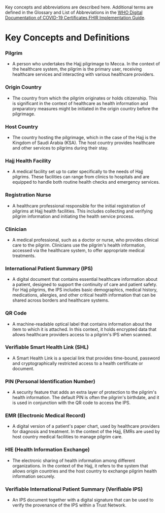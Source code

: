 Key concepts and abbreviations are described here. Additional terms are defined in the Glossary and List of Abbreviations in the [WHO Digital Documentation of COVID-19 Certificates FHIR Implementation Guide](https://worldhealthorganization.github.io/ddcc/concepts.html).


# Key Concepts and Definitions

### **Pilgrim**
- A person who undertakes the Hajj pilgrimage to Mecca. In the context of the healthcare system, the pilgrim is the primary user, receiving healthcare services and interacting with various healthcare providers.

### **Origin Country**
- The country from which the pilgrim originates or holds citizenship. This is significant in the context of healthcare as health information and preparatory measures might be initiated in the origin country before the pilgrimage.

### **Host Country**
- The country hosting the pilgrimage, which in the case of the Hajj is the Kingdom of Saudi Arabia (KSA). The host country provides healthcare and other services to pilgrims during their stay.

### **Hajj Health Facility**
- A medical facility set up to cater specifically to the needs of Hajj pilgrims. These facilities can range from clinics to hospitals and are equipped to handle both routine health checks and emergency services.

### **Registration Nurse**
- A healthcare professional responsible for the initial registration of pilgrims at Hajj health facilities. This includes collecting and verifying pilgrim information and initiating the health service process.

### **Clinician**
- A medical professional, such as a doctor or nurse, who provides clinical care to the pilgrim. Clinicians use the pilgrim's health information, accessed via the healthcare system, to offer appropriate medical treatments.

### **International Patient Summary (IPS)**
- A digital document that contains essential healthcare information about a patient, designed to support the continuity of care and patient safety. For Hajj pilgrims, the IPS includes basic demographics, medical history, medications, allergies, and other critical health information that can be shared across borders and healthcare systems.

### **QR Code**
- A machine-readable optical label that contains information about the item to which it is attached. In this context, it holds encrypted data that allows healthcare providers access to a pilgrim's IPS when scanned.

### **Verifiable Smart Health Link (SHL)**
- A Smart Health Link is a special link that provides time-bound, password and cryptographically restricted access to a health certificate or document.

### **PIN (Personal Identification Number)**
- A security feature that adds an extra layer of protection to the pilgrim's health information. The default PIN is often the pilgrim's birthdate, and it is used in conjunction with the QR code to access the IPS.

### **EMR (Electronic Medical Record)**
- A digital version of a patient's paper chart, used by healthcare providers for diagnosis and treatment. In the context of the Hajj, EMRs are used by host country medical facilities to manage pilgrim care.

### **HIE (Health Information Exchange)**
- The electronic sharing of health information among different organizations. In the context of the Hajj, it refers to the system that allows origin countries and the host country to exchange pilgrim health information securely.

### **Verifiable International Patient Summary (Verifiable IPS)**
- An IPS document together with a digital signature that can be used to verify the provenance of the IPS within a Trust Network.
